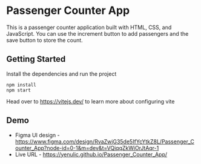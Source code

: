 # Passenger Counter App

This is a passenger counter application built with HTML, CSS, and JavaScript.
You can use the increment button to add passengers and the save button to store the count.

## Getting Started
Install the dependencies and run the project
```
npm install
npm start
```

Head over to https://vitejs.dev/ to learn more about configuring vite

## Demo

- Figma UI design - https://www.figma.com/design/RvaZwjG35de5IfYcYtkZ8L/Passenger_Counter_App?node-id=0-1&m=dev&t=VQiqqZkWiOrJtAqr-1
- Live URL - https://yenulic.github.io/Passenger_Counter_App/
